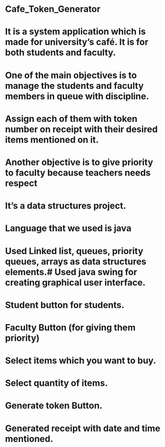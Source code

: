 # Cafe_Token_Generator

# It is a system application which is made for university’s café. It is for both students and faculty. 
# One of the main objectives is to manage the students and faculty members in queue with discipline.
# Assign each of them with token number on receipt with their desired items mentioned on it.
# Another objective is to give priority to faculty because teachers needs respect
# It’s a data structures project.
# Language that we used is java
# Used Linked list, queues, priority queues, arrays as data structures elements.# Used java swing for creating graphical user interface.
# Student button for students.
# Faculty Button (for giving them priority)
# Select items which you want to buy.
# Select quantity of items.
# Generate token Button.
# Generated receipt with date and time mentioned.

